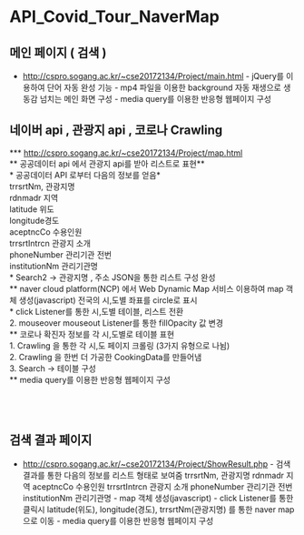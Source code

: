 # API_Covid_Tour_NaverMap  
  
  
   ## 메인 페이지 ( 검색 )
   - http://cspro.sogang.ac.kr/~cse20172134/Project/main.html
    - jQuery를 이용하여 단어 자동 완성 기능
    - mp4 파일을 이용한 background 자동 재생으로 생동감 넘치는 메인 화면 구성
    - media query를 이용한 반응형 웹페이지 구성
     
   ## 네이버 api , 관광지 api , 코로나 Crawling
   *** http://cspro.sogang.ac.kr/~cse20172134/Project/map.html<br>
    ** 공공데이터 api 에서 관광지 api를 받아 리스트로 표현**<br>
      * 공공데이터 API 로부터 다음의 정보를 얻음*<br>
        trrsrtNm, 관광지명<br>
        rdnmadr	지역<br>
        latitude	위도<br>
        longitude경도<br>
        aceptncCo 수용인원<br>
        trrsrtIntrcn 관광지 소개<br>
        phoneNumber 관리기관 전번<br>
        institutionNm 관리기관명<br>
      * Search2 ->  관광지명 , 주소 JSON을 통한 리스트 구성 완성<br> 
    ** naver cloud platform(NCP) 에서  Web Dynamic Map 서비스 이용하여 map 객체 생성(javascript) 전국의 시,도별 좌표를 circle로 표시<br>
      * click Listener를 통한 시,도별 테이블, 리스트 전환<br>
      2. mouseover mouseout Listener를 통한 fillOpacity 값 변경<br>
    ** 코로나 확진자 정보를 각 시,도별로 테이블 표현<br>
      1. Crawling 을 통한 각 시,도 페이지 크롤링  (3가지 유형으로 나뉨)<br>
      2. Crawling 을 한번 더 가공한 CookingData를 만들어냄<br>
      3. Search -> 테이블 구성<br>
    ** media query를 이용한 반응형 웹페이지 구성<br>
      <br><br><br>
   ## 검색 결과 페이지  
   - http://cspro.sogang.ac.kr/~cse20172134/Project/ShowResult.php
    - 검색 결과를 통한 다음의 정보를 리스트 형태로 보여줌
        trrsrtNm, 관광지명
        rdnmadr	지역
        aceptncCo 수용인원
        trrsrtIntrcn 관광지 소개
        phoneNumber 관리기관 전번
        institutionNm 관리기관명
    - map 객체 생성(javascript)
    - click Listener를 통한 클릭시 latitude(위도), longitude(경도), trrsrtNm(관광지명) 를 통한 naver map으로 이동
    - media query를 이용한 반응형 웹페이지 구성
